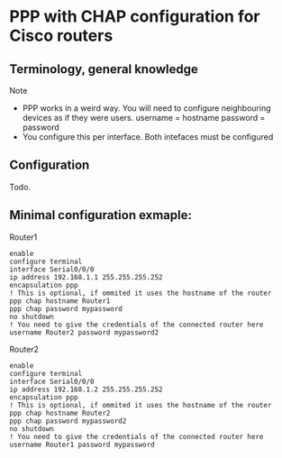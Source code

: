 # PPP with CHAP configuration for Cisco routers


Terminology, general knowledge
---
> [!NOTE]
> - PPP works in a weird way. You will need to configure neighbouring devices as if they were users. username = hostname password = password
> - You configure this per interface. Both intefaces must be configured

Configuration
---
Todo.


Minimal configuration exmaple:
---

Router1
```
enable
configure terminal
interface Serial0/0/0
ip address 192.168.1.1 255.255.255.252
encapsulation ppp
! This is optional, if ommited it uses the hostname of the router
ppp chap hostname Router1
ppp chap password mypassword
no shutdown
! You need to give the credentials of the connected router here
username Router2 password mypassword2
```

Router2
```
enable
configure terminal
interface Serial0/0/0
ip address 192.168.1.2 255.255.255.252
encapsulation ppp
! This is optional, if ommited it uses the hostname of the router
ppp chap hostname Router2
ppp chap password mypassword2
no shutdown
! You need to give the credentials of the connected router here
username Router1 password mypassword
```